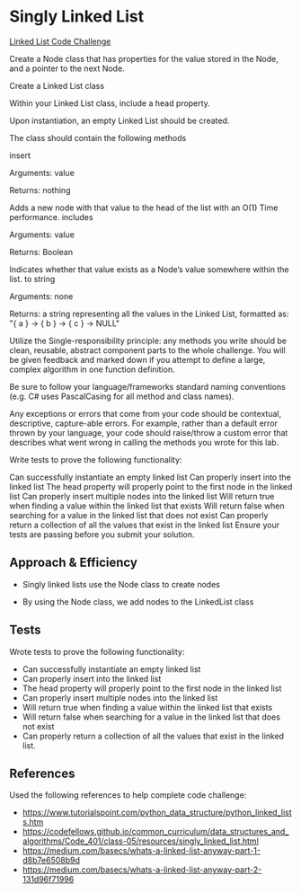 # Singly Linked List

[Linked List Code Challenge](data_structures/linked_list.py)

<!-- Description of the challenge -->

Create a Node class that has properties for the value stored in the Node, and a pointer to the next Node.

Create a Linked List class

Within your Linked List class, include a head property.

Upon instantiation, an empty Linked List should be created.

The class should contain the following methods

insert

Arguments: value

Returns: nothing

Adds a new node with that value to the head of the list with an O(1) Time performance.
includes

Arguments: value

Returns: Boolean

Indicates whether that value exists as a Node’s value somewhere within the list.
to string

Arguments: none

Returns: a string representing all the values in the Linked List, formatted as:
"{ a } -> { b } -> { c } -> NULL"

Utilize the Single-responsibility principle: any methods you write should be clean, reusable, abstract component parts to the whole challenge. You will be given feedback and marked down if you attempt to define a large, complex algorithm in one function definition.

Be sure to follow your language/frameworks standard naming conventions (e.g. C# uses PascalCasing for all method and class names).

Any exceptions or errors that come from your code should be contextual, descriptive, capture-able errors. For example, rather than a default error thrown by your language, your code should raise/throw a custom error that describes what went wrong in calling the methods you wrote for this lab.

Write tests to prove the following functionality:

Can successfully instantiate an empty linked list
Can properly insert into the linked list
The head property will properly point to the first node in the linked list
Can properly insert multiple nodes into the linked list
Will return true when finding a value within the linked list that exists
Will return false when searching for a value in the linked list that does not exist
Can properly return a collection of all the values that exist in the linked list
Ensure your tests are passing before you submit your solution.


## Approach & Efficiency
<!-- What approach did you take? Discuss Why. What is the Big O space/time for this approach? -->

- Singly linked lists use the Node class to create nodes

- By using the Node class, we add nodes to the LinkedList class

## Tests

Wrote tests to prove the following functionality:

- Can successfully instantiate an empty linked list
- Can properly insert into the linked list
- The head property will properly point to the first node in the linked list
- Can properly insert multiple nodes into the linked list
- Will return true when finding a value within the linked list that exists
- Will return false when searching for a value in the linked list that does not exist
- Can properly return a collection of all the values that exist in the linked list.

## References
Used the following references to help complete code challenge:
- https://www.tutorialspoint.com/python_data_structure/python_linked_lists.htm
- https://codefellows.github.io/common_curriculum/data_structures_and_algorithms/Code_401/class-05/resources/singly_linked_list.html
- https://medium.com/basecs/whats-a-linked-list-anyway-part-1-d8b7e6508b9d
- https://medium.com/basecs/whats-a-linked-list-anyway-part-2-131d96f71996
